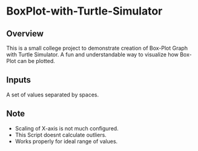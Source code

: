 # BoxPlot-with-Turtle-Simulator

## Overview
This is a small college project to demonstrate creation of Box-Plot Graph with Turtle Simulator.
A fun and understandable way to visualize how Box-Plot can be plotted.

## Inputs
A set of values separated by spaces.

## Note
- Scaling of X-axis is not much configured.
- This Script doesnt calculate outliers.
- Works properly for ideal range of values.
